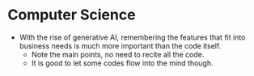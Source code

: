 # Computer Science
- With the rise of generative AI, remembering the features that fit into business needs is much more important than the code itself.
    - Note the main points, no need to recite all the code.
    - It is good to let some codes flow into the mind though.